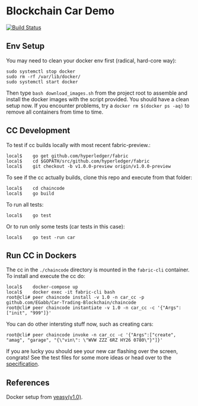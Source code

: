 # Blockchain Car Demo

[![Build Status](https://travis-ci.org/EGabb/Car-Trading-Blockchain.svg?branch=master)](https://travis-ci.org/EGabb/Car-Trading-Blockchain)

## Env Setup

You may need to clean your docker env first (radical, hard-core way):
```
sudo systemctl stop docker
sudo rm -rf /var/lib/docker/
sudo systemctl start docker
```

Then type `bash download_images.sh` from the project root to assemble and install the docker images with the script provided. You should have a clean setup now. If you encounter problems, try a `docker rm $(docker ps -aq)` to remove all containers from time to time.

## CC Development
To test if cc builds locally with most recent fabric-preview.:
```
local$    go get github.com/hyperledger/fabric
local$    cd $GOPATH/src/github.com/hyperledger/fabric
local$    git checkout -b v1.0.0-preview origin/v1.0.0-preview
```

To see if the cc actually builds, clone this repo and execute from that folder:
```
local$    cd chaincode
local$    go build
```

To run all tests:
```
local$    go test
```

Or to run only some tests (car tests in this case):
```
local$    go test -run car
```

## Run CC in Dockers
The cc in the `./chaincode` directory is mounted in the `fabric-cli` container. To install and execute the cc do:
```
local$    docker-compose up
local$    docker exec -it fabric-cli bash
root@cli# peer chaincode install -v 1.0 -n car_cc -p github.com/EGabb/Car-Trading-Blockchain/chaincode
root@cli# peer chaincode instantiate -v 1.0 -n car_cc -c '{"Args":["init", "999"]}'
```

You can do other intersting stuff now, such as creating cars:
```
root@cli# peer chaincode invoke -n car_cc -c '{"Args":["create", "amag", "garage", "{\"vin\": \"WVW ZZZ 6RZ HY26 0780\"}"]}'
```

If you are lucky you should see your new car flashing over the screen, congrats! See the test files for some more ideas or head over to the [specification](https://docs.google.com/document/d/1U7C9dJmDg_-l5gKeseZEKqc5ooru2wMxZ8BwhkbjIbk/edit?usp=sharing).

## References
Docker setup from [yeasy(v1.0)](https://github.com/yeasy/docker-compose-files/tree/master/hyperledger/1.0).
